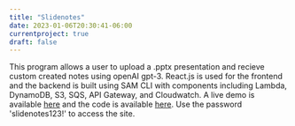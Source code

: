 ```yaml
---
title: "Slidenotes"
date: 2023-01-06T20:30:41-06:00
currentproject: true
draft: false 
---
```


This program allows a user to upload a .pptx presentation and recieve custom created notes using openAI gpt-3. React.js is used for the frontend and the backend is built using SAM CLI with components including Lambda, DynamoDB, S3, SQS, API Gateway, and Cloudwatch. A live demo is available [here](https://main.d30dqjeh84u0lr.amplifyapp.com) and the code is available [here](https://github.com/timhradil/slidenotes). Use the password 'slidenotes123!' to access the site.

